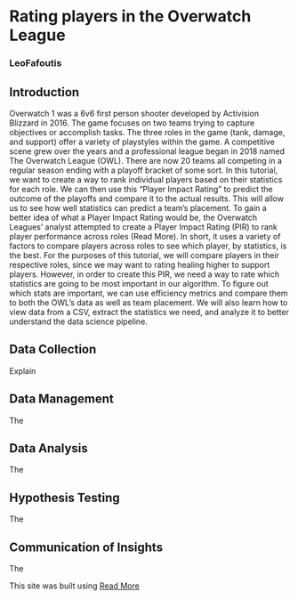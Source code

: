 # Rating players in the Overwatch League
### LeoFafoutis

## Introduction
  Overwatch 1 was a 6v6 first person shooter developed by Activision Blizzard in 2016. The game focuses on two teams trying to capture objectives or accomplish tasks.
The three roles in the game (tank, damage, and support) offer a variety of playstyles within the game.
  A competitive scene grew over the years and a professional league began in 2018 named The Overwatch League (OWL). There are now 20 teams all competing in a regular
season ending with a playoff bracket of some sort.
  In this tutorial, we want to create a way to rank individual players based on their statistics for each role. We can then use this “Player Impact Rating” to predict the outcome of the playoffs and compare it to the actual results. This will allow us to see how well statistics can predict a team’s placement. To gain a better idea of what a Player Impact Rating would be, the Overwatch Leagues’ analyst attempted to create a Player Impact Rating (PIR) to rank player performance across roles (Read More). In short, it uses a variety of factors to compare players across roles to see which player, by statistics, is the best. For the purposes of this tutorial, we will compare players in their respective roles, since we may want to rating healing higher to support players. However, in order to create this PIR, we need a way to rate which statistics are going to be most important in our algorithm. To figure out which stats are important, we
can use efficiency metrics and compare them to both the OWL’s data as well as team placement.
We will also learn how to view data from a CSV, extract the statistics we need, and analyze it to better understand the data science pipeline.

## Data Collection
  Explain
## Data Management
  The
## Data Analysis
  The
## Hypothesis Testing
  The
## Communication of Insights
  The

This site was built using [Read More](https://overwatchleague.com/en-us/news/23051823/introducing-player-impact-rating)
